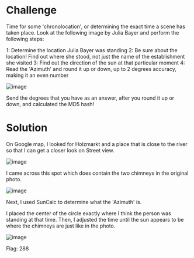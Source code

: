 # Challenge

Time for some 'chronolocation', or determining the exact time a scene has taken place. Look at the following image by Julia Bayer and perform the following steps:

1: Determine the location Julia Bayer was standing
2: Be sure about the location! Find out where she stood, not just the name of the establishment she visited
3: Find out the direction of the sun at that particular moment
4: Read the 'Azimuth' and round it up or down, up to 2 degrees accuracy, making it an even number

![image](https://user-images.githubusercontent.com/81070073/121300011-190a4b80-c8ab-11eb-8751-a55052871770.png)

Send the degrees that you have as an answer, after you round it up or down, and calculated the MD5 hash!

# Solution

On Google map, I looked for Holzmarkt and a place that is close to the river so that I can get a closer look on Street view.

![image](https://user-images.githubusercontent.com/81070073/121301887-b4042500-c8ad-11eb-957a-bacd74bd3109.png)

I came across this spot which does contain the two chimneys in the original photo.

![image](https://user-images.githubusercontent.com/81070073/121302011-e0b83c80-c8ad-11eb-9166-4338599a5736.png)

Next, I used SunCalc to determine what the 'Azimuth' is.

I placed the center of the circle exactly where I think the person was standing at that time. Then, I adjusted the time until the sun appears to be where the chimneys are just like in the photo.

![image](https://user-images.githubusercontent.com/81070073/121303489-00506480-c8b0-11eb-80eb-e2d0e5df3bd1.png)

Flag: 288
